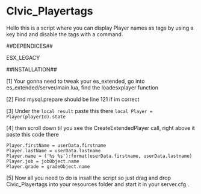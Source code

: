 # CIvic_Playertags
Hello this is a script where you can display Player names as tags by using a key bind and disable the tags with a command.

##DEPENDICES##

ESX_LEGACY


##INSTALLATION##

[1] Your gonna need to tweak your es_extended, go into es_extended/server/main.lua, find the loadesxplayer function 

[2] Find mysql.prepare should be line 121 if im correct

[3] Under the ```local result``` paste this there ```local Player = Player(playerId).state```

[4] then scroll down til you see the CreateExtendedPlayer call, right above it paste this code there 

```
Player.firstName = userData.firstname
Player.lastName = userData.lastname
Player.name = ('%s %s'):format(userData.firstname, userData.lastname)
Player.job = jobObject.name
Player.grade = gradeObject.name
```

[5] Now all you need to do is insall the script so just drag and drop Civic_Playertags into your resources folder and start it in your server.cfg . 
